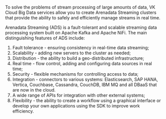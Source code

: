 To solve the problems of stream processing of large amounts of data, VK Cloud Big Data services allow you to create Arenadata Streaming clusters that provide the ability to safely and efficiently manage streams in real time.

Arenadata Streaming (ADS) is a fault-tolerant and scalable streaming data processing system built on Apache Kafka and Apache NiFi. The main distinguishing features of ADS include:

1. Fault tolerance - ensuring consistency in real-time data streaming;
1. Scalability - adding new servers to the cluster as needed;
1. Distribution - the ability to build a geo-distributed infrastructure;
1. Real time - flow control, adding and configuring data sources in real time;
1. Security - flexible mechanisms for controlling access to data;
1. Integration - connectors to various systems: Elasticsearch, SAP HANA, Vertica, Couchbase, Cassandra, CouchDB, IBM MQ and all DBaaS that are now in the cloud.
1. A wide range of APIs for integration with other external systems;
1. Flexibility - the ability to create a workflow using a graphical interface or develop your own applications using the SDK to improve work efficiency.
